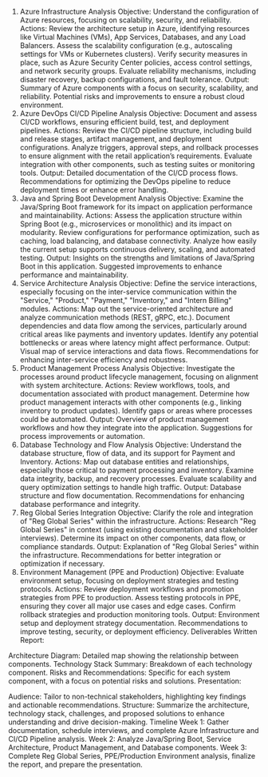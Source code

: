 1. Azure Infrastructure Analysis
Objective: Understand the configuration of Azure resources, focusing on scalability, security, and reliability.
Actions:
Review the architecture setup in Azure, identifying resources like Virtual Machines (VMs), App Services, Databases, and any Load Balancers.
Assess the scalability configuration (e.g., autoscaling settings for VMs or Kubernetes clusters).
Verify security measures in place, such as Azure Security Center policies, access control settings, and network security groups.
Evaluate reliability mechanisms, including disaster recovery, backup configurations, and fault tolerance.
Output:
Summary of Azure components with a focus on security, scalability, and reliability.
Potential risks and improvements to ensure a robust cloud environment.
2. Azure DevOps CI/CD Pipeline Analysis
Objective: Document and assess CI/CD workflows, ensuring efficient build, test, and deployment pipelines.
Actions:
Review the CI/CD pipeline structure, including build and release stages, artifact management, and deployment configurations.
Analyze triggers, approval steps, and rollback processes to ensure alignment with the retail application’s requirements.
Evaluate integration with other components, such as testing suites or monitoring tools.
Output:
Detailed documentation of the CI/CD process flows.
Recommendations for optimizing the DevOps pipeline to reduce deployment times or enhance error handling.
3. Java and Spring Boot Development Analysis
Objective: Examine the Java/Spring Boot framework for its impact on application performance and maintainability.
Actions:
Assess the application structure within Spring Boot (e.g., microservices or monolithic) and its impact on modularity.
Review configurations for performance optimization, such as caching, load balancing, and database connectivity.
Analyze how easily the current setup supports continuous delivery, scaling, and automated testing.
Output:
Insights on the strengths and limitations of Java/Spring Boot in this application.
Suggested improvements to enhance performance and maintainability.
4. Service Architecture Analysis
Objective: Define the service interactions, especially focusing on the inter-service communication within the "Service," "Product," "Payment," "Inventory," and "Intern Billing" modules.
Actions:
Map out the service-oriented architecture and analyze communication methods (REST, gRPC, etc.).
Document dependencies and data flow among the services, particularly around critical areas like payments and inventory updates.
Identify any potential bottlenecks or areas where latency might affect performance.
Output:
Visual map of service interactions and data flows.
Recommendations for enhancing inter-service efficiency and robustness.
5. Product Management Process Analysis
Objective: Investigate the processes around product lifecycle management, focusing on alignment with system architecture.
Actions:
Review workflows, tools, and documentation associated with product management.
Determine how product management interacts with other components (e.g., linking inventory to product updates).
Identify gaps or areas where processes could be automated.
Output:
Overview of product management workflows and how they integrate into the application.
Suggestions for process improvements or automation.
6. Database Technology and Flow Analysis
Objective: Understand the database structure, flow of data, and its support for Payment and Inventory.
Actions:
Map out database entities and relationships, especially those critical to payment processing and inventory.
Examine data integrity, backup, and recovery processes.
Evaluate scalability and query optimization settings to handle high traffic.
Output:
Database structure and flow documentation.
Recommendations for enhancing database performance and integrity.
7. Reg Global Series Integration
Objective: Clarify the role and integration of "Reg Global Series" within the infrastructure.
Actions:
Research "Reg Global Series" in context (using existing documentation and stakeholder interviews).
Determine its impact on other components, data flow, or compliance standards.
Output:
Explanation of "Reg Global Series" within the infrastructure.
Recommendations for better integration or optimization if necessary.
8. Environment Management (PPE and Production)
Objective: Evaluate environment setup, focusing on deployment strategies and testing protocols.
Actions:
Review deployment workflows and promotion strategies from PPE to production.
Assess testing protocols in PPE, ensuring they cover all major use cases and edge cases.
Confirm rollback strategies and production monitoring tools.
Output:
Environment setup and deployment strategy documentation.
Recommendations to improve testing, security, or deployment efficiency.
Deliverables
Written Report:

Architecture Diagram: Detailed map showing the relationship between components.
Technology Stack Summary: Breakdown of each technology component.
Risks and Recommendations: Specific for each system component, with a focus on potential risks and solutions.
Presentation:

Audience: Tailor to non-technical stakeholders, highlighting key findings and actionable recommendations.
Structure: Summarize the architecture, technology stack, challenges, and proposed solutions to enhance understanding and drive decision-making.
Timeline
Week 1: Gather documentation, schedule interviews, and complete Azure Infrastructure and CI/CD Pipeline analysis.
Week 2: Analyze Java/Spring Boot, Service Architecture, Product Management, and Database components.
Week 3: Complete Reg Global Series, PPE/Production Environment analysis, finalize the report, and prepare the presentation.
